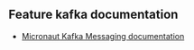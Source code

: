 ## Feature kafka documentation

- [Micronaut Kafka Messaging documentation](https://micronaut-projects.github.io/micronaut-kafka/latest/guide/index.html)

